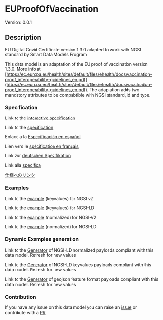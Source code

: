 # EUProofOfVaccination
Version: 0.0.1

## Description 

EU Digital Covid Certificate version 1.3.0 adapted to work with NGSI standard by Smart Data Models Program

This data model is an adaptation of the EU proof of vaccination version 1.3.0. More info at [https://ec.europa.eu/health/sites/default/files/ehealth/docs/vaccination-proof_interoperability-guidelines_en.pdf](https://ec.europa.eu/health/sites/default/files/ehealth/docs/vaccination-proof_interoperability-guidelines_en.pdf). The adaptation adds two mandatory attributes to be compabtible with NGSI standard, id and type.
### Specification

Link to the [interactive specification](https://swagger.lab.fiware.org/?url=https://smart-data-models.github.io/dataModel.COVID19/EUProofOfVaccination/swagger.yaml)

Link to the [specification](https://github.com/smart-data-models/dataModel.COVID19/blob/master/EUProofOfVaccination/doc/spec.md)

Enlace a la [Especificación en español](https://github.com/smart-data-models/dataModel.COVID19/blob/master/EUProofOfVaccination/doc/spec_ES.md)

Lien vers le [spécification en français](https://github.com/smart-data-models/dataModel.COVID19/blob/master/EUProofOfVaccination/doc/spec_FR.md)

Link zur [deutschen Spezifikation](https://github.com/smart-data-models/dataModel.COVID19/blob/master/EUProofOfVaccination/doc/spec_DE.md)

Link alla [specifica](https://github.com/smart-data-models/dataModel.COVID19/blob/master/EUProofOfVaccination/doc/spec_IT.md)

[仕様へのリンク](https://github.com/smart-data-models/dataModel.COVID19/blob/master/EUProofOfVaccination/doc/spec_JA.md)
### Examples

Link to the [example](https://smart-data-models.github.io/dataModel.COVID19/EUProofOfVaccination/examples/example.json) (keyvalues) for NGSI v2

Link to the [example](https://smart-data-models.github.io/dataModel.COVID19/EUProofOfVaccination/examples/example.jsonld) (keyvalues) for NGSI-LD

Link to the [example](https://smart-data-models.github.io/dataModel.COVID19/EUProofOfVaccination/examples/example-normalized.json) (normalized) for NGSI-V2

Link to the [example](https://smart-data-models.github.io/dataModel.COVID19/EUProofOfVaccination/examples/example-normalized.jsonld) (normalized) for NGSI-LD
### Dynamic Examples generation

Link to the [Generator](https://smartdatamodels.org/extra/ngsi-ld_generator.php?schemaUrl=https://raw.githubusercontent.com/smart-data-models/dataModel.COVID19/master/EUProofOfVaccination/schema.json&email=info@smartdatamodels.org) of NGSI-LD normalized payloads compliant with this data model. Refresh for new values

Link to the [Generator](https://smartdatamodels.org/extra/ngsi-ld_generator_keyvalues.php?schemaUrl=https://raw.githubusercontent.com/smart-data-models/dataModel.COVID19/master/EUProofOfVaccination/schema.json&email=info@smartdatamodels.org) of NGSI-LD keyvalues payloads compliant with this data model. Refresh for new values

Link to the [Generator](https://smartdatamodels.org/extra/geojson_features_generator.php?schemaUrl=https://raw.githubusercontent.com/smart-data-models/dataModel.COVID19/master/EUProofOfVaccination/schema.json&email=info@smartdatamodels.org) of geojson feature format payloads compliant with this data model. Refresh for new values
### Contribution

 If you have any issue on this data model you can raise an [issue](https://github.com/smart-data-models/dataModel.COVID19/issues)  or contribute with a [PR](https://github.com/smart-data-models/dataModel.COVID19/pulls)